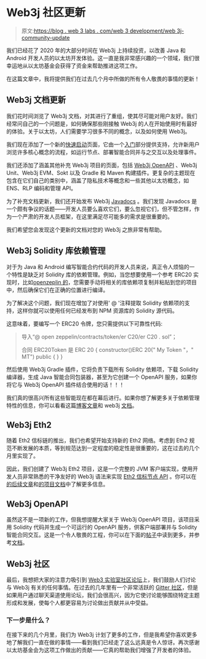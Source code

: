 # Web3j 社区更新

> 原文:[https://blog . web 3 labs . com/web 3 development/web 3j-community-update](https://blog.web3labs.com/web3development/web3j-community-update)

我们已经花了 2020 年的大部分时间在 Web3j 上持续投资，以改善 Java 和 Android 开发人员的以太坊开发体验。这一直是我非常感兴趣的一个领域，我们很幸运地从以太坊基金会获得了资金来帮助推进这项工作。

在这篇文章中，我将提供我们在过去几个月中所做的所有令人敬畏的事情的更新！

## Web3j 文档更新

我们花时间浏览了 Web3j 文档，对其进行了重组，使其尽可能对用户友好。我们经常问自己的一个问题是，如何确保那些刚接触 Web3j 的人在开始使用时有最好的体验。关于以太坊，人们需要学习很多不同的概念，以及如何使用 Web3j。

我们现在添加了一个新的[快速启动](https://docs.web3j.io/quickstart/)页面，它由一个[入门](https://docs.web3j.io/getting_started/run_node_locally/)部分提供支持，允许新用户浏览许多核心概念的流程，如运行节点、部署智能合同并与之交互以及处理事件。

我们还添加了涵盖其他补充 Web3j 项目的页面，包括 [Web3j OpenAPI](https://docs.web3j.io/web3j_openapi/) 、Web3j Unit、Web3j EVM、Sokt 以及 Gradle 和 Maven 构建插件。更复杂的主题现在包含在它们自己的类别中，涵盖了隐私技术等概念和一些其他以太坊概念，如 ENS、RLP 编码和管理 API。

为了补充文档更新，我们还开始发布 Web3j [Javadocs](https://docs.web3j.io/javadoc-api/) 。我们发现 Javadocs 是一个颇有争议的话题——开发人员要么喜欢它们，要么忽视它们，但不管怎样，作为一个严肃的开发人员框架，在这里满足尽可能多的需求是很重要的。

我们希望您会发现这个更新的文档对您的 Web3j 之旅非常有帮助。

## Web3j Solidity 库依赖管理

对于为 Java 和 Android 编写智能合约代码的开发人员来说，真正令人烦恼的一个特性是缺乏对 Solidity 库的依赖管理。例如，当您想要使用一个参考 ERC20 实现时，比如[openzeplin 的](https://github.com/OpenZeppelin/openzeppelin-contracts/blob/master/contracts/token/ERC20/ERC20.sol)，您需要手动将相关的库依赖项复制并粘贴到您的项目中，然后确保它们在正确的位置进行编译。

为了解决这个问题，我们现在增加了对使用' @ '注释提取 Solidity 依赖项的支持，这样你就可以使用任何已经发布到 NPM 资源库的 Solidity 源代码。

这意味着，要编写一个 ERC20 令牌，您只需提供以下可靠性代码:

> 导入“@ open zeppelin/contracts/token/er C20/er C20 . sol”；
> 
> 合同 ERC20Token 是 ERC 20 {
> constructor()ERC 20(" My Token "，" MT") public {
> }
> }

然后使用 Web3j Gradle 插件，它将负责下载所有 Solidity 依赖项，下载 Solidity 编译器，生成 Java 智能合同包装器，甚至为它创建一个 OpenAPI 服务，如果你将它与 Web3j OpenAPI 插件结合使用的话！！！

我们真的很高兴所有这些智能现在都在幕后进行。如果你想了解更多关于依赖管理特性的信息，你可以看看这篇[博客文章](/solidity-dependency-management-comes-to-web3j)和 web3j [文档](https://docs.web3j.io/4.8.7/)。

## Web3j Eth2

随着 Eth2 信标链的推出，我们也希望开始支持新的 Eth2 网络。考虑到 Eth2 规范不断发展的本质，等到规范达到一定程度的稳定性是很重要的，这在过去的几个月里实现了。

因此，我们创建了 Web3j Eth2 项目，这是一个完整的 JVM 客户端实现，使用开发人员非常熟悉的干净友好的 Web3j 语法来实现 [Eth2 信标节点 API](https://ethereum.github.io/eth2.0-APIs/) 。你可以在[的后续文章](/announcing-web3j-eth2-beacon-node-api-client)和[的项目文档](https://github.com/web3j/web3j-eth2#web3j---ethereum-20)中了解更多信息。

## Web3j OpenAPI

虽然这不是一项新的工作，但我想提醒大家关于 Web3j OpenAPI 项目，该项目采用 Solidity 代码并生成一个可运行的 OpenAPI 服务，供客户端部署并与 Solidity 智能合同交互。这是一个令人敬畏的工程，你可以在下面的[帖子](https://blog.web3labs.com/web3j-open-api)中读到更多，并参考[文档](https://docs.web3j.io/4.8.7/web3j_openapi/)。

## Web3j 社区

最后，我想把大家的注意力吸引到 [Web3 实验室社区论坛](https://community.web3labs.com/)上，我们鼓励人们讨论与 Web3j 有关的任何事情。在过去的几年里有一个非常活跃的 [Gitter 社区](https://gitter.im/web3j/web3j)，但是如果用户通过聊天渠道使用论坛，我们会很高兴，因为它使讨论能够围绕特定主题形成和发展，使每个人都更容易为讨论做出贡献并从中受益。

### 下一步是什么？

在接下来的几个月里，我们为 Web3j 计划了更多的工作，但是我希望你喜欢更多地了解我们一直在做的事情——看到我们已经走了这么远真是令人惊讶。再次感谢以太坊基金会为这项工作做出的贡献——它真的帮助我们增强了开发者的体验。